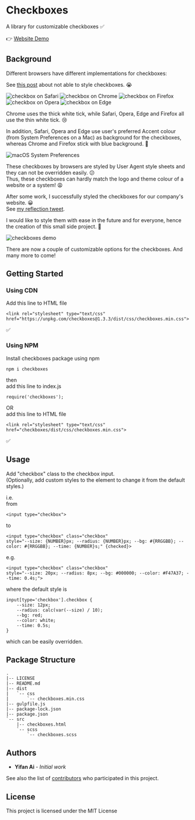 # Checkboxes

A library for customizable checkboxes ✅

👉 [Website Demo](https://unpkg.com/checkboxes@1.3.3/dist/checkboxes.html)

## Background

Different browsers have different implementations for checkboxes:

See [this post](https://stackoverflow.com/questions/24322599/why-cannot-change-checkbox-color-whatever-i-do) about not able to style checkboxes. 😭

![checkbox on Safari](https://yifanai.s3-ap-southeast-2.amazonaws.com/checkboxes/safari.jpg)
![checkbox on Chrome](https://yifanai.s3-ap-southeast-2.amazonaws.com/checkboxes/chrome.jpg)
![checkbox on Firefox](https://yifanai.s3-ap-southeast-2.amazonaws.com/checkboxes/firefox.jpg)
![checkbox on Opera](https://yifanai.s3-ap-southeast-2.amazonaws.com/checkboxes/opera.jpg)
![checkbox on Edge](https://yifanai.s3-ap-southeast-2.amazonaws.com/checkboxes/edge.jpg)

Chrome uses the thick white tick, while Safari, Opera, Edge and Firefox all use the thin white tick. 😢

In addition, Safari, Opera and Edge use user's preferred Accent colour (from System Preferences on a Mac) as background for the checkboxes, whereas Chrome and Firefox stick with blue background. 🤯

![macOS System Preferences](https://yifanai.s3-ap-southeast-2.amazonaws.com/checkboxes/preferences.jpg)

These checkboxes by browsers are styled by User Agent style sheets and they can not be overridden easily. 😕 \
Thus, these checkboxes can hardly match the logo and theme colour of a website or a system! 😩

After some work, I successfully styled the checkboxes for our company's website. 😀 \
See [my reflection tweet](https://twitter.com/yifaneye/status/1273599758129483776).

I would like to style them with ease in the future and for everyone, hence the creation of this small side project. 🙌

![checkboxes demo](https://yifanai.s3-ap-southeast-2.amazonaws.com/checkboxes/checkboxes.gif)

There are now a couple of customizable options for the checkboxes. And many more to come!

## Getting Started

### Using CDN

Add this line to HTML file

```
<link rel="stylesheet" type="text/css" href="https://unpkg.com/checkboxes@1.3.3/dist/css/checkboxes.min.css">
```

✅

### Using NPM

Install checkboxes package using npm

```
npm i checkboxes
```

then \
add this line to index.js

```
require('checkboxes');
```

OR \
add this line to HTML file

```
<link rel="stylesheet" type="text/css" href="checkboxes/dist/css/checkboxes.min.css">
```

✅

## Usage

Add "checkbox" class to the checkbox input. \
(Optionally, add custom styles to the element to change it from the default styles.)

i.e. \
from

```
<input type="checkbox">
```

to

```
<input type="checkbox" class="checkbox"
style="--size: {NUMBER}px; --radius: {NUMBER}px; --bg: #{RRGGBB}; --color: #{RRGGBB}; --time: {NUMBER}s;" {checked}>
```

e.g.

```
<input type="checkbox" class="checkbox"
style="--size: 20px; --radius: 8px; --bg: #000000; --color: #F47A37; --time: 0.4s;">
```

where the default style is
```
input[type='checkbox'].checkbox {
    --size: 12px;
    --radius: calc(var(--size) / 10);
    --bg: red;
    --color: white;
    --time: 0.5s;
}
```
which can be easily overridden.

## Package Structure

```
.
|-- LICENSE
|-- README.md
|-- dist
|   `-- css
|       `-- checkboxes.min.css
|-- gulpfile.js
|-- package-lock.json
|-- package.json
`-- src
    |-- checkboxes.html
    `-- scss
        `-- checkboxes.scss
```

## Authors

* **Yifan Ai** - *Initial work*

See also the list of [contributors](https://github.com/yifaneye/checkboxes/graphs/contributors) who participated in this project.

## License

This project is licensed under the MIT License
